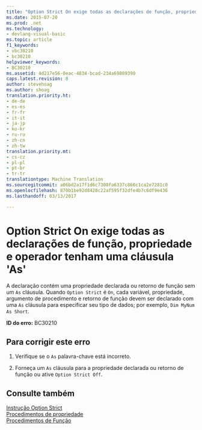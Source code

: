 ```yaml
---
title: "Option Strict On exige todas as declarações de função, propriedade e operador tenham uma cláusula &quot;As&quot; | Documentos do Microsoft"
ms.date: 2015-07-20
ms.prod: .net
ms.technology:
- devlang-visual-basic
ms.topic: article
f1_keywords:
- vbc30210
- bc30210
helpviewer_keywords:
- BC30210
ms.assetid: 4d217e56-0eac-4834-bcad-234a69809390
caps.latest.revision: 8
author: stevehoag
ms.author: shoag
translation.priority.ht:
- de-de
- es-es
- fr-fr
- it-it
- ja-jp
- ko-kr
- ru-ru
- zh-cn
- zh-tw
translation.priority.mt:
- cs-cz
- pl-pl
- pt-br
- tr-tr
translationtype: Machine Translation
ms.sourcegitcommit: a06bd2a17f1d6c7308fa6337c866c1ca2e7281c0
ms.openlocfilehash: 870b1be92d8428c22af595f32dfe4b7c6df9e436
ms.lasthandoff: 03/13/2017

---
```

# <a name="option-strict-on-requires-all-function-property-and-operator-declarations-to-have-an-39as39-clause"></a>Option Strict On exige todas as declarações de função, propriedade e operador tenham uma cláusula 'As'
A declaração contém uma propriedade declarada ou retorno de função sem um `As` cláusula. Quando `Option Strict` é `On`, cada variável, propriedade, argumento de procedimento e retorno de função devem ser declarado com uma `As` cláusula para especificar seu tipo de dados; por exemplo, `Dim MyNum As Short`.  
  
 **ID do erro:** BC30210  
  
## <a name="to-correct-this-error"></a>Para corrigir este erro  
  
1.  Verifique se o `As` palavra-chave está incorreto.  
  
2.  Forneça um `As` cláusula para a propriedade declarada ou retorno de função ou ative `Option Strict Off`.  
  
## <a name="see-also"></a>Consulte também  
 [Instrução Option Strict](../../visual-basic/language-reference/statements/option-strict-statement.md)   
 [Procedimentos de propriedade](../../visual-basic/programming-guide/language-features/procedures/property-procedures.md)   
 [Procedimentos de Função](../../visual-basic/programming-guide/language-features/procedures/function-procedures.md)
